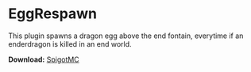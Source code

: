 # EggRespawn
This plugin spawns a dragon egg above the end fontain, everytime if an enderdragon is killed in an end world.

**Download:** [SpigotMC](https://www.spigotmc.org/resources/eggrespawn-a-simple-plugin-which-respawns-the-dragon-egg.72296/)
